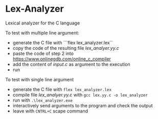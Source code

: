 # Lex-Analyzer
Lexical analyzer for the C language
 
To test with multiple line argument: 

 - generate the C file with ```flex lex_analyzer.lex``
 - copy the code of the resulting file *lex_analyer.yy.c* 
 - paste the code of step 2 into https://www.onlinegdb.com/online_c_compiler
 - add the content of *input.c* as argument to the execution
 - run 

To test with single line argument

 - generate the C file with ```flex lex_analyzer.lex```
 - compile file *lex_analyer.yy.c* with ```gcc lex.yy.c -o lex_analyzer```   
 - run with ```.\lex_analyzer.exe```
 - interactively send arguments to the program and check the output
 - leave with ```CNTRL+C``` scape command
